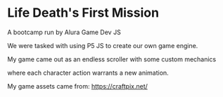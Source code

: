 # Life Death's First Mission

A bootcamp run by Alura Game Dev JS

We were tasked with using P5 JS to create our own game engine.

My game came out as an endless scroller with some custom mechanics

where each character action warrants a new animation.

My game assets came from: https://craftpix.net/
